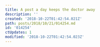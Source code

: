 ```yaml
---
title: A post a day keeps the doctor away
description: ''
created: '2018-10-22T01:42:54.021Z'
path: posts/2018/10/21/014254.md
id: '014254'
ctUpdates: 1
modified: '2018-10-22T01:42:54.023Z'
---
```

